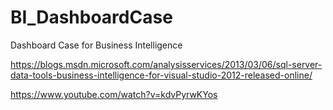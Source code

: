 # BI_DashboardCase
Dashboard Case for Business Intelligence

https://blogs.msdn.microsoft.com/analysisservices/2013/03/06/sql-server-data-tools-business-intelligence-for-visual-studio-2012-released-online/

https://www.youtube.com/watch?v=kdvPyrwKYos
